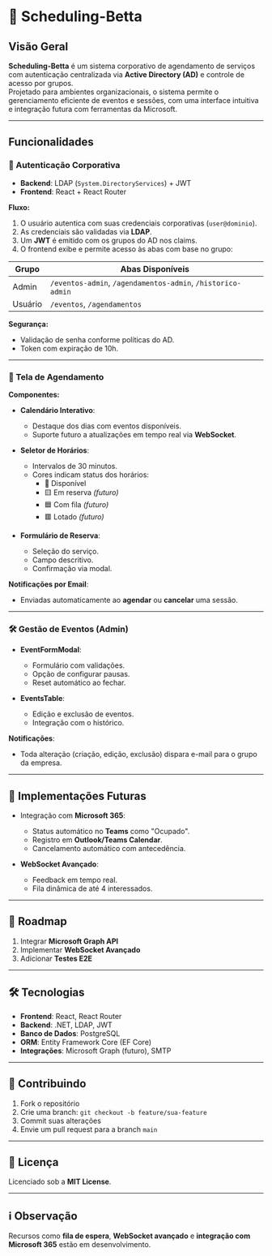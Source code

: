 # 📄 Scheduling-Betta

## Visão Geral

**Scheduling-Betta** é um sistema corporativo de agendamento de serviços com autenticação centralizada via **Active Directory (AD)** e controle de acesso por grupos.  
Projetado para ambientes organizacionais, o sistema permite o gerenciamento eficiente de eventos e sessões, com uma interface intuitiva e integração futura com ferramentas da Microsoft.

---

## Funcionalidades

### 🔐 Autenticação Corporativa

- **Backend**: LDAP (`System.DirectoryServices`) + JWT  
- **Frontend**: React + React Router

**Fluxo:**
1. O usuário autentica com suas credenciais corporativas (`user@dominio`).
2. As credenciais são validadas via **LDAP**.
3. Um **JWT** é emitido com os grupos do AD nos claims.
4. O frontend exibe e permite acesso às abas com base no grupo:

| Grupo   | Abas Disponíveis                          |
|---------|-------------------------------------------|
| Admin   | `/eventos-admin`, `/agendamentos-admin`, `/historico-admin` |
| Usuário | `/eventos`, `/agendamentos`                           |

**Segurança:**
- Validação de senha conforme políticas do AD.
- Token com expiração de 10h.

---

### 📅 Tela de Agendamento

**Componentes:**
- **Calendário Interativo**:
  - Destaque dos dias com eventos disponíveis.
  - Suporte futuro a atualizações em tempo real via **WebSocket**.

- **Seletor de Horários**:
  - Intervalos de 30 minutos.
  - Cores indicam status dos horários:
    - 🩶 Disponível
    - 🟨 Em reserva *(futuro)*
    - 🟦 Com fila *(futuro)*
    - 🟥 Lotado *(futuro)*

- **Formulário de Reserva**:
  - Seleção do serviço.
  - Campo descritivo.
  - Confirmação via modal.

**Notificações por Email**:
- Enviadas automaticamente ao **agendar** ou **cancelar** uma sessão.

---

### 🛠️ Gestão de Eventos (Admin)

- **EventFormModal**:
  - Formulário com validações.
  - Opção de configurar pausas.
  - Reset automático ao fechar.

- **EventsTable**:
  - Edição e exclusão de eventos.
  - Integração com o histórico.

**Notificações**:
- Toda alteração (criação, edição, exclusão) dispara e-mail para o grupo da empresa.

---

## 🧩 Implementações Futuras

- Integração com **Microsoft 365**:
  - Status automático no **Teams** como "Ocupado".
  - Registro em **Outlook/Teams Calendar**.
  - Cancelamento automático com antecedência.

- **WebSocket Avançado**:
  - Feedback em tempo real.
  - Fila dinâmica de até 4 interessados.

---

## 🚧 Roadmap

1. Integrar **Microsoft Graph API**
2. Implementar **WebSocket Avançado**
3. Adicionar **Testes E2E**

---

## 🛠️ Tecnologias

- **Frontend**: React, React Router
- **Backend**: .NET, LDAP, JWT
- **Banco de Dados**: PostgreSQL
- **ORM**: Entity Framework Core (EF Core)
- **Integrações**: Microsoft Graph (futuro), SMTP

---

## 🤝 Contribuindo

1. Fork o repositório
2. Crie uma branch: `git checkout -b feature/sua-feature`
3. Commit suas alterações
4. Envie um pull request para a branch `main`

---

## 📄 Licença

Licenciado sob a **MIT License**.

---

## ℹ️ Observação

Recursos como **fila de espera**, **WebSocket avançado** e **integração com Microsoft 365** estão em desenvolvimento.

